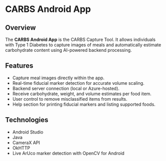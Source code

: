 # CARBS Android App

## Overview
The **CARBS Android App** is the CARBS Capture Tool. It allows individuals with Type 1 Diabetes to capture images of meals and automatically estimate carbohydrate content using AI-powered backend processing.

## Features
- Capture meal images directly within the app.
- Real-time fiducial marker detection for accurate volume scaling.
- Backend server connection (local or Azure-hosted).
- Receive carbohydrate, weight, and volume estimates per food item.
- User control to remove misclassified items from results.
- Help section for printing fiducial markers and listing supported foods.

## Technologies
- Android Studio
- Java
- CameraX API
- OkHTTP
- Live ArUco marker detection with OpenCV for Android
